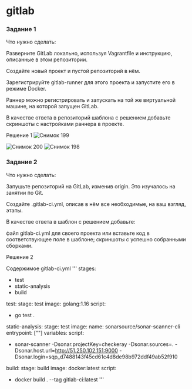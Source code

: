 # gitlab
### Задание 1
Что нужно сделать:

Разверните GitLab локально, используя Vagrantfile и инструкцию, описанные в этом репозитории.

Создайте новый проект и пустой репозиторий в нём.

Зарегистрируйте gitlab-runner для этого проекта и запустите его в режиме Docker.

Раннер можно регистрировать и запускать на той же виртуальной машине, на которой запущен GitLab.

В качестве ответа в репозиторий шаблона с решением добавьте скриншоты с настройками раннера в проекте.

Решение 1
![Снимок 199](https://github.com/user-attachments/assets/355d8e7c-8fc6-4b57-bb98-be42ef576bda)

![Снимок 200](https://github.com/user-attachments/assets/c531e75c-8965-4807-a81b-58131f508bb3)
![Снимок 198](https://github.com/user-attachments/assets/4a225c6b-e619-473b-8aed-52d35ff620bf)

### Задание 2
Что нужно сделать:

Запушьте репозиторий на GitLab, изменив origin. Это изучалось на занятии по Git.

Создайте .gitlab-ci.yml, описав в нём все необходимые, на ваш взгляд, этапы.

В качестве ответа в шаблон с решением добавьте:

файл gitlab-ci.yml для своего проекта или вставьте код в соответствующее поле в шаблоне;
скриншоты с успешно собранными сборками.

Решение 2

Содержимое gitlab-ci.yml
'''
stages:
  - test
  - static-analysis
  - build

test:
  stage: test
  image: golang:1.16
  script: 
   - go test .

static-analysis:
 stage: test
 image:
  name: sonarsource/sonar-scanner-cli
  entrypoint: [""]
 variables:
 script:
  - sonar-scanner -Dsonar.projectKey=checkeray -Dsonar.sources=. -Dsonar.host.url=http://51.250.102.151:9000 -Dsonar.login=sqp_d7488143f45cd61c4d8de98b972ddf49ab52f910

build:
  stage: build
  image: docker:latest
  script:
   - docker build . --tag gitlab-ci:latest
'''

